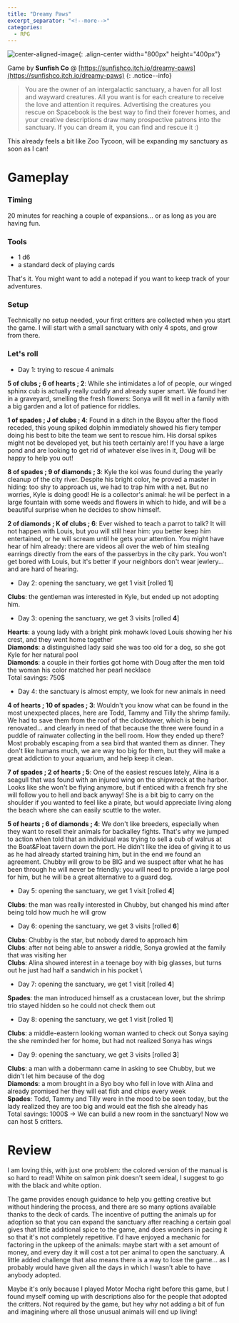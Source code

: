 ```yaml
---
title: "Dreamy Paws"
excerpt_separator: "<!--more-->"
categories:
  - RPG
---
```


![center-aligned-image](https://img.itch.zone/aW1hZ2UvODgyODEwLzQ5NzE5NzUucG5n/794x1000/YDJJ6O.png){: .align-center width="800px" height="400px"}

Game by **Sunfish Co** @ [https://sunfishco.itch.io/dreamy-paws](https://sunfishco.itch.io/dreamy-paws)
{: .notice--info}

> You are the owner of an intergalactic sanctuary, a haven for all lost and wayward creatures. All you want is for each creature to receive the love and attention it requires. Advertising the creatures you rescue on Spacebook is the best way to find their forever homes, and your creative descriptions draw many prospective patrons into the sanctuary. If you can dream it, you can find and rescue it :)

This already feels a bit like Zoo Tycoon, will be expanding my sanctuary as soon as I can!

<!--more-->

# Gameplay

### Timing
20 minutes for reaching a couple of expansions... or as long as you are having fun.

### Tools
- 1 d6
- a standard deck of playing cards

That's it. You might want to add a notepad if you want to keep track of your adventures.

### Setup
Technically no setup needed, your first critters are collected when you start the game.
I will start with a small sanctuary with only 4 spots, and grow from there.
	
### Let's roll

- Day 1: trying to rescue 4 animals

**5 of clubs ; 6 of hearts ; 2**: While she intimidates a lof of people, our winged sphinx cub is actually really cuddly and already super smart. We found her in a graveyard, smelling the fresh flowers: Sonya will fit well in a family with a big garden and a lot of patience for riddles.

**1 of spades ; J of clubs ; 4**: Found in a ditch in the Bayou after the flood receded, this young spiked dolphin immediately showed his fiery temper doing his best to bite the team we sent to rescue him. His dorsal spikes might not be developed yet, but his teeth certainly are! If you have a large pond and are looking to get rid of whatever else lives in it, Doug will be happy to help you out!

**8 of spades ; 9 of diamonds ; 3**: Kyle the koi was found during the yearly cleanup of the city river. Despite his bright color, he proved a master in hiding: too shy to approach us, we had to trap him with a net. But no worries, Kyle is doing good! He is a collector's animal: he wil be perfect in a large fountain with some weeds and flowers in which to hide, and will be a beautiful surprise when he decides to show himself.

**2 of diamonds ; K of clubs ; 6**: Ever wished to teach a parrot to talk? It will not happen with Louis, but you will still hear him: you better keep him entertained, or he will scream until he gets your attention. You might have hear of him already: there are videos all over the web of him stealing earrings directly from the ears of the passerbys in the city park. You won't get bored with Louis, but it's better if your neighbors don't wear jewlery... and are hard of hearing.

- Day 2: opening the sanctuary, we get 1 visit [rolled **1**]

**Clubs**: the gentleman was interested in Kyle, but ended up not adopting him.

- Day 3: opening the sanctuary, we get 3 visits [rolled **4**]

**Hearts**: a young lady with a bright pink mohawk loved Louis showing her his crest, and they went home together \
**Diamonds**: a distinguished lady said she was too old for a dog, so she got Kyle for her natural pool \
**Diamonds**: a couple in their forties got home with Doug after the men told the woman his color matched her pearl necklace \
Total savings: 750$

- Day 4: the sanctuary is almost empty, we look for new animals in need

**4 of hearts ; 10 of spades ; 3**: Wouldn't you know what can be found in the most unexpected places, here are Todd, Tammy and Tilly the shrimp family. We had to save them from the roof of the clocktower, which is being renovated... and clearly in need of that because the three were found in a puddle of rainwater collecting in the bell room. How they ended up there? Most probably escaping from a sea bird that wanted them as dinner. They don't like humans much, we are way too big for them, but they will make a great addiction to your aquarium, and help keep it clean.

**7 of spades ; 2 of hearts ; 5**: One of the easiest rescues lately, Alina is a seagull that was found with an injured wing on the shipwreck at the harbor. Looks like she won't be flying anymore, but if enticed with a french fry she will follow you to hell and back anyway! She is a bit big to carry on the shoulder if you wanted to feel like a pirate, but would appreciate living along the beach where she can easily scuttle to the water.

**5 of hearts ; 6 of diamonds ; 4**: We don't like breeders, especially when they want to resell their animals for backalley fights. That's why we jumped to action when told that an individual was trying to sell a cub of walrus at the Boat&Float tavern down the port. He didn't like the idea of giving it to us as he had already started training him, but in the end we found an agreement. Chubby will grow to be BIG and we suspect after what he has been through he will never be friendly: you will need to provide a large pool for him, but he will be a great alternative to a guard dog.

- Day 5: opening the sanctuary, we get 1 visit [rolled **4**]

**Clubs**: the man was really interested in Chubby, but changed his mind after being told how much he will grow

- Day 6: opening the sanctuary, we get 3 visits [rolled **6**]

**Clubs**: Chubby is the star, but nobody dared to approach him \
**Clubs**: after not being able to answer a riddle, Sonya growled at the family that was visiting her \
**Clubs**: Alina showed interest in a teenage boy with big glasses, but turns out he just had half a sandwich in his pocket \

- Day 7: opening the sanctuary, we get 1 visit [rolled **4**]

**Spades**: the man introduced himself as a crustacean lover, but the shrimp trio stayed hidden so he could not check them out

- Day 8: opening the sanctuary, we get 1 visit [rolled **1**]

**Clubs**: a middle-eastern looking woman wanted to check out Sonya saying the she reminded her for home, but had not realized Sonya has wings

- Day 9: opening the sanctuary, we get 3 visits [rolled **3**]

**Clubs**: a man with a dobermann came in asking to see Chubby, but we didn't let him because of the dog \
**Diamonds**: a mom brought in a 8yo boy who fell in love with Alina and already promised her they will eat fish and chips every week \
**Spades**: Todd, Tammy and Tilly were in the mood to be seen today, but the lady realized they are too big and would eat the fish she already has \
Total savings: 1000$
→ We can build a new room in the sanctuary! Now we can host 5 critters.


# Review
I am loving this, with just one problem: the colored version of the manual is so hard to read! White on salmon pink doesn't seem ideal, I suggest to go with the black and white option.

The game provides enough guidance to help you getting creative but without hindering the process, and there are so many options available thanks to the deck of cards. The incentive of putting the animals up for adoption so that you can expand the sanctuary after reaching a certain goal gives that little additional spice to the game, and does wonders in pacing it so that it's not completely repetitive. I'd have enjoyed a mechanic for factoring in the upkeep of the animals: maybe start with a set amount of money, and every day it will cost a tot per animal to open the sanctuary. A little added challenge that also means there is a way to lose the game... as I probably would have given all the days in which I wasn't able to have anybody adopted.

Maybe it's only because I played Motor Mocha right before this game, but I found myself coming up with descriptions also for the people that adopted the critters. Not required by the game, but hey why not adding a bit of fun and imagining where all those unusual animals will end up living!
